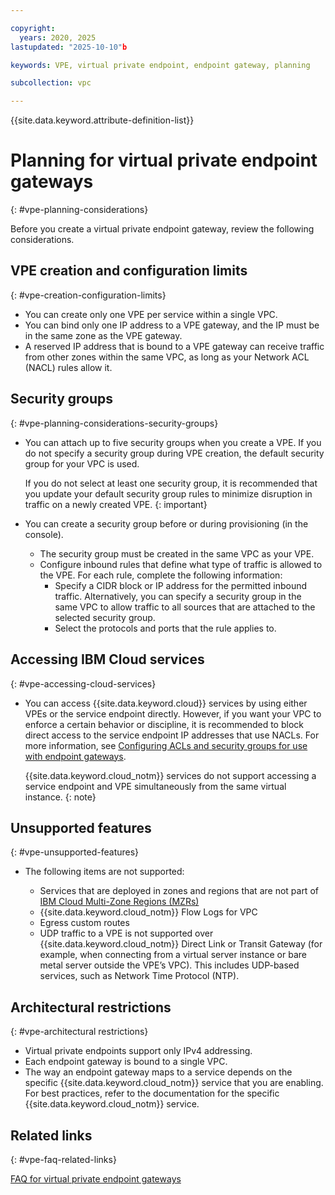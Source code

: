 ```yaml
---

copyright:
  years: 2020, 2025
lastupdated: "2025-10-10"b

keywords: VPE, virtual private endpoint, endpoint gateway, planning

subcollection: vpc

---
```


{{site.data.keyword.attribute-definition-list}}

# Planning for virtual private endpoint gateways
{: #vpe-planning-considerations}

Before you create a virtual private endpoint gateway, review the following considerations.

## VPE creation and configuration limits
{: #vpe-creation-configuration-limits}

* You can create only one VPE per service within a single VPC.
* You can bind only one IP address to a VPE gateway, and the IP must be in the same zone as the VPE gateway.
* A reserved IP address that is bound to a VPE gateway can receive traffic from other zones within the same VPC, as long as your Network ACL (NACL) rules allow it.

## Security groups
{: #vpe-planning-considerations-security-groups} 

* You can attach up to five security groups when you create a VPE. If you do not specify a security group during VPE creation, the default security group for your VPC is used.

   If you do not select at least one security group, it is recommended that you update your default security group rules to minimize disruption in traffic on a newly created VPE.
   {: important}

* You can create a security group before or during provisioning (in the console).
   * The security group must be created in the same VPC as your VPE.
   * Configure inbound rules that define what type of traffic is allowed to the VPE. For each rule, complete the following information:
      * Specify a CIDR block or IP address for the permitted inbound traffic. Alternatively, you can specify a security group in the same VPC to allow traffic to all sources that are attached to the selected security group.
      * Select the protocols and ports that the rule applies to.

## Accessing IBM Cloud services
{: #vpe-accessing-cloud-services}

* You can access {{site.data.keyword.cloud}} services by using either VPEs or the service endpoint directly. However, if you want your VPC to enforce a certain behavior or discipline, it is recommended to block direct access to the service endpoint IP addresses that use NACLs. For more information, see [Configuring ACLs and security groups for use with endpoint gateways](/docs/vpc?topic=vpc-configure-acls-sgs-endpoint-gateways).

   {{site.data.keyword.cloud_notm}} services do not support accessing a service endpoint and VPE simultaneously from the same virtual instance.
   {: note} 

## Unsupported features
{: #vpe-unsupported-features}

* The following items are not supported:

   * Services that are deployed in zones and regions that are not part of [IBM Cloud Multi-Zone Regions (MZRs)](/docs/overview?topic=overview-locations#table-mzr)
   * {{site.data.keyword.cloud_notm}} Flow Logs for VPC 
   * Egress custom routes 
   * UDP traffic to a VPE is not supported over {{site.data.keyword.cloud_notm}} Direct Link or Transit Gateway (for example, when connecting from a virtual server instance or bare metal server outside the VPE’s VPC). This includes UDP-based services, such as Network Time Protocol (NTP).

## Architectural restrictions
{: #vpe-architectural restrictions}

* Virtual private endpoints support only IPv4 addressing.
* Each endpoint gateway is bound to a single VPC.
* The way an endpoint gateway maps to a service depends on the specific {{site.data.keyword.cloud_notm}} service that you are enabling. For best practices, refer to the documentation for the specific {{site.data.keyword.cloud_notm}} service.

## Related links
{: #vpe-faq-related-links}

[FAQ for virtual private endpoint gateways](/docs/vpc?topic=vpc-faqs-vpe)
